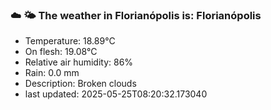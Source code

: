 ### ☁️ 🌤️  The weather in Florianópolis is: Florianópolis

- Temperature: 18.89°C
- On flesh: 19.08°C
- Relative air humidity: 86%
- Rain: 0.0 mm
- Description: Broken clouds
- last updated: 2025-05-25T08:20:32.173040

